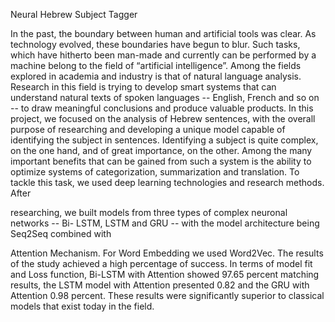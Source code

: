 Neural Hebrew Subject Tagger

In the past, the boundary between human and artificial tools was clear. As technology
evolved, these boundaries have begun to blur. Such tasks, which have hitherto been
man-made and currently can be performed by a machine belong to the field of “artificial
intelligence”.
Among the fields explored in academia and industry is that of natural language analysis.
Research in this field is trying to develop smart systems that can understand natural texts
of spoken languages -- English, French and so on -- to draw meaningful conclusions and
produce valuable products.
In this project, we focused on the analysis of Hebrew sentences, with the overall purpose
of researching and developing a unique model capable of identifying the subject in
sentences. Identifying a subject is quite complex, on the one hand, and of great
importance, on the other. Among the many important benefits that can be gained from
such a system is the ability to optimize systems of categorization, summarization and
translation.
To tackle this task, we used deep learning technologies and research methods. After

researching, we built models from three types of complex neuronal networks -- Bi-
LSTM, LSTM and GRU -- with the model architecture being Seq2Seq combined with

Attention Mechanism. For Word Embedding we used Word2Vec.
The results of the study achieved a high percentage of success. In terms of model fit and
Loss function, Bi-LSTM with Attention showed 97.65 percent matching results, the
LSTM model with Attention presented 0.82 and the GRU with Attention 0.98 percent.
These results were significantly superior to classical models that exist today in the field.

